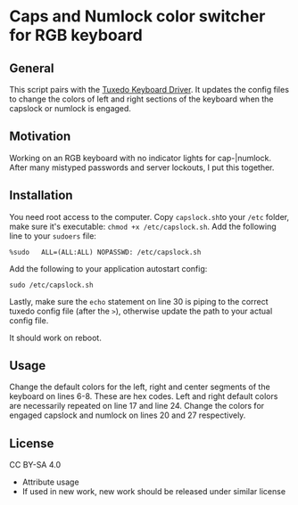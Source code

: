 Caps and Numlock color switcher for RGB keyboard
===

General
---

This script pairs with the [Tuxedo Keyboard Driver](https://github.com/tuxedocomputers/tuxedo-keyboard). It updates the config files to change the colors of left and right sections of the keyboard when the capslock or  numlock is engaged.

Motivation
---

Working on an RGB keyboard with no indicator lights for cap-|numlock. After many mistyped passwords and server lockouts, I put this together.

Installation
---

You need root access to the computer. Copy `capslock.sh`to your `/etc` folder, make sure it's executable: `chmod +x /etc/capslock.sh`. Add the following line to your `sudoers` file:

    %sudo   ALL=(ALL:ALL) NOPASSWD: /etc/capslock.sh

Add the following to your application autostart config:

    sudo /etc/capslock.sh

Lastly, make sure the `echo` statement on line 30 is piping to the correct tuxedo config file (after the `>`), otherwise update the path to your actual config file. 

It should work on reboot.

Usage
---

Change the default colors for the left, right and center segments of the keyboard on lines 6-8. These are hex codes. Left and right default colors are necessarily repeated on line 17 and line 24. Change the colors for engaged capslock and numlock on lines 20 and 27 respectively.

License
---
CC BY-SA 4.0

- Attribute usage
- If used in new work, new work should be released under similar license 
